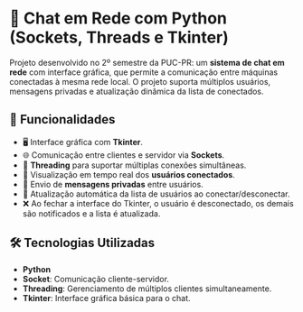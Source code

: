 # 💬 Chat em Rede com Python (Sockets, Threads e Tkinter)

Projeto desenvolvido no 2º semestre da PUC-PR: um **sistema de chat em rede** com interface gráfica, que permite a comunicação entre máquinas conectadas à mesma rede local. O projeto suporta múltiplos usuários, mensagens privadas e atualização dinâmica da lista de conectados.

## 🚀 Funcionalidades

- 🖥️ Interface gráfica com **Tkinter**.
- 🌐 Comunicação entre clientes e servidor via **Sockets**.
- 🔁 **Threading** para suportar múltiplas conexões simultâneas.
- 👥 Visualização em tempo real dos **usuários conectados**.
- 📩 Envio de **mensagens privadas** entre usuários.
- 🔄 Atualização automática da lista de usuários ao conectar/desconectar.
- ❌ Ao fechar a interface do Tkinter, o usuário é desconectado, os demais são notificados e a lista é atualizada.

## 🛠️ Tecnologias Utilizadas

- **Python**
- **Socket**: Comunicação cliente-servidor.
- **Threading**: Gerenciamento de múltiplos clientes simultaneamente.
- **Tkinter**: Interface gráfica básica para o chat.


